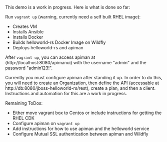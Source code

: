 This demo is a work in progress. Here is what is done so far:

Run `vagrant up` (warning, currently need a self built RHEL image):

  * Creates VM
  * Installs Ansible
  * Installs Docker
  * Builds helloworld-rs Docker Image on Wildfly
  * Deploys helloworld-rs and apiman
  
After `vagrant up`, you can access apiman at (http://localhost:8080/apimanui) with the username "admin" and the password "admin123!".

Currently you must configure apiman after standing it up. In order to do this, you will need to create an Organization, then define the API (accessable at http://db:8080/jboss-helloworld-rs/rest), create a plan, and then a client. Instructions and automation for this are a work in progress.
  
Remaining ToDos:

  * Either move vagrant box to Centos or include instructions for getting the RHEL CDK
  * Configure apiman on `vagrant up`
  * Add instructions for how to use apiman and the helloworld service
  * Configure Mutual SSL authentication between apiman and Wildfly